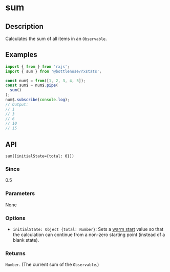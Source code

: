 # sum

## Description

Calculates the sum of all items in an `Observable`.

## Examples

```javascript
import { from } from 'rxjs';
import { sum } from '@bottlenose/rxstats';

const num$ = from([1, 2, 3, 4, 5]);
const sum$ = num$.pipe(
  sum()
);
num$.subscribe(console.log);
// Output:
// 1
// 3
// 6
// 10
// 15
```

## API
```
sum([initialState={total: 0}])
```

### Since
0.5

### Parameters
None

### Options
- `initialState: Object {total: Number}`: Sets a [warm start](https://buccaneerai.gitbook.com/bottlenose/data-analysis/rxstats/guides/warmstarts) value so that the calculation can continue from a non-zero starting point (instead of a blank state).

### Returns
`Number`. (The current sum of the `Observable`.)

